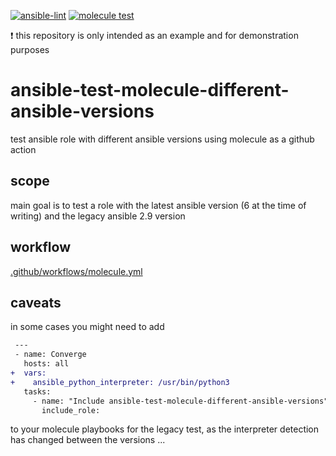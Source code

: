 [![ansible-lint](https://github.com/zerwes/ansible-test-molecule-different-ansible-versions/actions/workflows/lint.yml/badge.svg)](https://github.com/zerwes/ansible-test-molecule-different-ansible-versions/actions/workflows/lint.yml)
[![molecule test](https://github.com/zerwes/ansible-test-molecule-different-ansible-versions/actions/workflows/molecule.yml/badge.svg)](https://github.com/zerwes/ansible-test-molecule-different-ansible-versions/actions/workflows/molecule.yml)

:exclamation: this repository is only intended as an example and for demonstration purposes

# ansible-test-molecule-different-ansible-versions
test ansible role with different ansible versions using molecule as a github action

## scope
main goal is to test a role with the latest ansible version (6 at the time of writing) and the legacy ansible 2.9 version

## workflow
[.github/workflows/molecule.yml](.github/workflows/molecule.yml)

## caveats
in some cases you might need to add
```diff
 ---
 - name: Converge
   hosts: all
+  vars:
+    ansible_python_interpreter: /usr/bin/python3
   tasks:
     - name: "Include ansible-test-molecule-different-ansible-versions"
       include_role:
```
to your molecule playbooks for the legacy test, as the interpreter detection has changed between the versions ...

